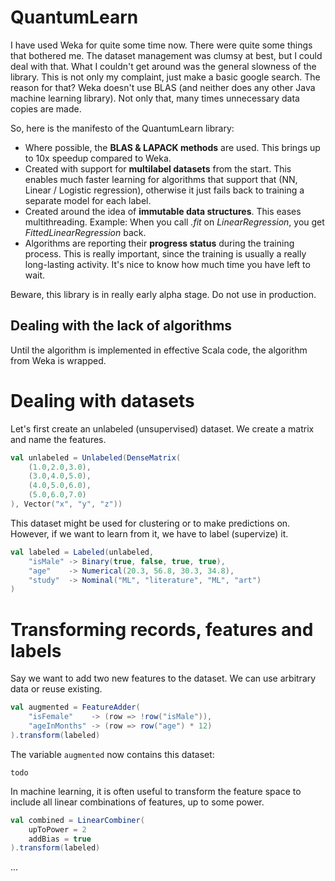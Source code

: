QuantumLearn
===

I have used Weka for quite some time now. There were quite some things that bothered me. The dataset management was clumsy at best, but I could deal with that. What I couldn't get around was the general slowness of the library. This is not only my complaint, just make a basic google search. The reason for that? Weka doesn't use BLAS (and neither does any other Java machine learning library). Not only that, many times unnecessary data copies are made.

So, here is the manifesto of the QuantumLearn library:

* Where possible, the **BLAS & LAPACK methods** are used. This brings up to 10x speedup compared to Weka.
* Created with support for **multilabel datasets** from the start. This enables much faster learning for algorithms that support that (NN, Linear / Logistic regression), otherwise it just fails back to training a separate model for each label.
* Created around the idea of **immutable data structures**. This eases multithreading. Example: When you call *.fit* on *LinearRegression*, you get *FittedLinearRegression* back.
* Algorithms are reporting their **progress status** during the training process. This is really important, since the training is usually a really long-lasting activity. It's nice to know how much time you have left to wait.

Beware, this library is in really early alpha stage. Do not use in production.

Dealing with the lack of algorithms
---
Until the algorithm is implemented in effective Scala code, the algorithm from Weka is wrapped.

Dealing with datasets
===
Let's first create an unlabeled (unsupervised) dataset. We create a matrix and name the features.

```scala
val unlabeled = Unlabeled(DenseMatrix(
	(1.0,2.0,3.0),
	(3.0,4.0,5.0),
	(4.0,5.0,6.0),
	(5.0,6.0,7.0)
), Vector("x", "y", "z"))
```

This dataset might be used for clustering or to make predictions on. However, if we want to learn from it, we have to label (supervize) it.

```scala
val labeled = Labeled(unlabeled,
	"isMale" -> Binary(true, false, true, true),
	"age"    -> Numerical(20.3, 56.8, 30.3, 34.8),
	"study"  -> Nominal("ML", "literature", "ML", "art")
)
```

Transforming records, features and labels
===
Say we want to add two new features to the dataset. We can use arbitrary data or reuse existing.

```scala
val augmented = FeatureAdder(
	"isFemale"    -> (row => !row("isMale")),
	"ageInMonths" -> (row => row("age") * 12)
).transform(labeled)
```

The variable `augmented` now contains this dataset:

```
todo
```

In machine learning, it is often useful to transform the feature space to include all linear combinations of features, up to some power.

```scala
val combined = LinearCombiner(
	upToPower = 2
	addBias = true
).transform(labeled)
```


...

